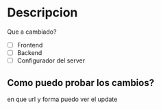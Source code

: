 # Descripcion
Que a cambiado?

- [ ] Frontend
- [ ] Backend
- [ ] Configurador del server

## Como puedo probar los cambios?

en que url y forma puedo ver el update

